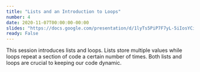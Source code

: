 ```yaml
---
title: "Lists and an Introduction to Loops"
number: 4
date: 2020-11-07T00:00:00-00:00
slides: "https://docs.google.com/presentation/d/1lyTs5PiP7F7yL-5iIosYCirKeW2qlAzrN5b0D69KLZ8/edit?usp=sharing"
ready: False
---
```


This session introduces lists and loops. Lists store multiple values while loops repeat a section of code a certain number of times. Both lists and loops are crucial to keeping our code dynamic.